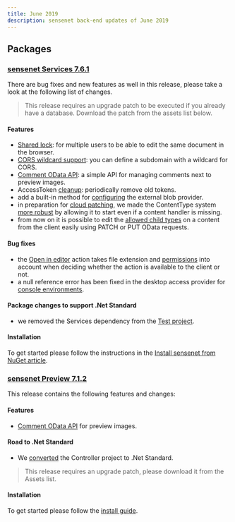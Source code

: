 ```yaml
---
title: June 2019
description: sensenet back-end updates of June 2019
---
```


## Packages

### [sensenet Services 7.6.1](https://github.com/SenseNet/sensenet/releases/tag/v7.6.1)

There are bug fixes and new features as well in this release, please take a look at the following list of changes.

> This release requires an upgrade patch to be executed if you already have a database. Download the patch from the assets list below.

#### Features
- [Shared lock](https://github.com/SenseNet/sensenet/issues/553): for multiple users to be able to edit the same document in the browser.
- [CORS wildcard support](https://github.com/SenseNet/sensenet/issues/546): you can define a subdomain with a wildcard for CORS.
- [Comment OData API](https://github.com/SenseNet/sn-preview/issues/9): a simple API for managing comments next to preview images.
- AccessToken [cleanup](https://github.com/SenseNet/sensenet/issues/574): periodically remove old tokens.
- add a built-in method for [configuring](https://github.com/SenseNet/sensenet/pull/593) the external blob provider.
- in preparation for [cloud patching](https://github.com/SenseNet/sensenet/issues/361), we made the ContentType system [more robust](https://github.com/SenseNet/sensenet/issues/601) by allowing it to start even if a content handler is missing.
- from now on it is possible to edit the [allowed child types](https://github.com/SenseNet/sensenet/issues/605) on a content from the client easily using PATCH or PUT OData requests.

#### Bug fixes
- the [Open in editor](https://github.com/SenseNet/sensenet/issues/610) action takes file extension and [permissions](https://github.com/SenseNet/sensenet/issues/609) into account when deciding whether the action is available to the client or not.
- a null reference error has been fixed in the desktop access provider for [console environments](https://github.com/SenseNet/sensenet/issues/580).

#### Package changes to support .Net Standard
- we removed the Services dependency from the [Test project](https://github.com/SenseNet/sensenet/issues/579).

#### Installation
To get started please follow the instructions in the [Install sensenet from NuGet article](http://community.sensenet.com/docs/install-sn-from-nuget).

### [sensenet Preview 7.1.2](https://github.com/SenseNet/sn-preview/releases/tag/v7.1.2)

This release contains the following features and changes:

#### Features
- [Comment OData API](https://github.com/SenseNet/sn-preview/issues/9) for preview images.

#### Road to .Net Standard
- We [converted](https://github.com/SenseNet/sn-preview/issues/10) the Controller project to .Net Standard.

> This release requires an upgrade patch, please download it from the Assets list.

#### Installation
To get started please follow the [install guide](https://github.com/SenseNet/sn-preview/blob/master/docs/install-preview-from-nuget.md).